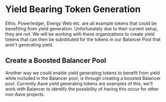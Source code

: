 # Yield Bearing Token Generation

Ethix, Powerledger, Energy Web etc. are all example tokens that could be benefiting from yield generation. Unfortunately due to their current setup, they are not. We will be working with these organizations to create yield tokens that can then be substituted for the tokens in our Balancer Pool that aren't generating yield.&#x20;

## Create a Boosted Balancer Pool

Another way we could enable yield generating tokens to benefit from yield while included in the Balancer pool, is through creating a boosted Balancer pool. Currently Aave yield generating tokens are examples of this, we'll work with Balancer to identify the possibility of having this occur for other non-Aave projects.&#x20;
